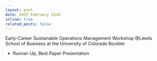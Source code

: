 ```yaml
---
layout: post
date: 2025 February 22nd 
inline: true
related_posts: false
---
```


Early-Career Sustainable Operations Management Workshop @Leeds School of Business at the University of Colorado Boulder
- Runner-Up, Best Paper Presentation
